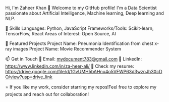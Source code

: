 Hi, I'm Zaheer Khan 👋
Welcome to my GitHub profile! I'm a Data Scientist passionate about Artificial Intelligence, Machine learning, Deep learning and NLP.

🔧 Skills
Languages: Python, JavaScript
Frameworks/Tools: Scikit-learn, TensorFlow, React
Areas of Interest: Open Source, AI

🌟 Featured Projects
Project Name: Pneumonia Identification from chest x-ray images
Project Name: Movie Recommender System

📫 Get in Touch
📧 Email: mydocument783@gmail.com
💼 LinkedIn: https://www.linkedin.com/in/za-heer-ali/
📄 Check my resume: https://drive.google.com/file/d/1GvUMH5bAHnu4o5VFWP63d3wznJh3XcDO/view?usp=drive_link


⭐️ If you like my work, consider starring my repos!Feel free to explore my projects and reach out for collaboration!
